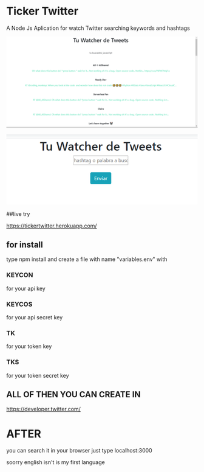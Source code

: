 # Ticker Twitter

A Node Js Aplication for watch Twitter searching keywords and hashtags

 ![](asset.PNG)
 
 ![](asset2.PNG)

##live try

https://tickertwitter.herokuapp.com/


## for install


type npm install and create a file with name "variables.env" with

### KEYCON

for your api key

### KEYCOS

for your api secret key

### TK


for your token key


### TKS

for your token secret key





## ALL OF THEN YOU CAN CREATE IN

https://developer.twitter.com/


# AFTER


you can search it in your browser just type localhost:3000


soorry english isn't is my first language

